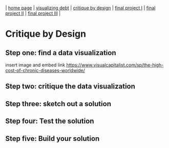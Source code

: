 | [home page](https://cmustudent.github.io/tswd-portfolio-templates/) | [visualizing debt](visualizing-government-debt) | [critique by design](critique-by-design) | [final project I](final-project-part-one) | [final project II](final-project-part-two) | [final project III](final-project-part-three) |

# Critique by Design
## Step one: find a data visualization
insert image and embed link
https://www.visualcapitalist.com/sp/the-high-cost-of-chronic-diseases-worldwide/

## Step two: critique the data visualization


## Step three: sketch out a solution
## Step four: Test the solution
## Step five: Build your solution
